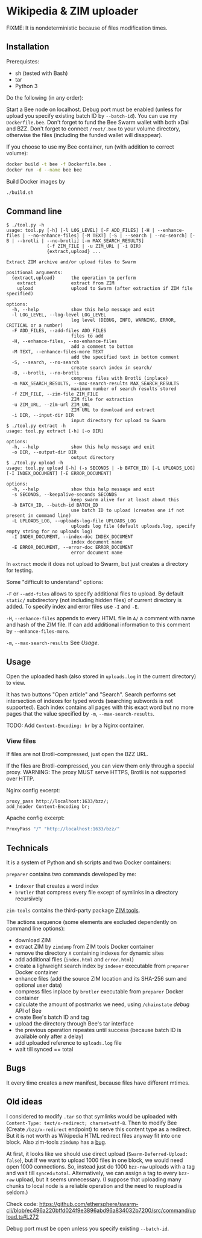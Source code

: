 # Wikipedia & ZIM uploader

FIXME: It is nondeterministic because of files modification times.

## Installation

Prerequistes:
* sh (tested with Bash)
* tar
* Python 3

Do the following (in any order):

Start a Bee node on localhost. Debug port must be enabled (unless for upload
you specify existing batch ID by `--batch-id`). You can use my `Dockerfile.bee`.
Don't forget to fund the Bee Swarm wallet with both xDai and BZZ.
Don't forget to connect `/root/.bee` to your volume directory, otherwise the
files (including the funded wallet will disappear).

If you choose to use my Bee container, run (with addition to correct volume):
```sh
docker build -t bee -f Dockerfile.bee .
docker run -d --name bee bee
```

Build Docker images by
```sh
./build.sh
```

## Command line

```
$ ./tool.py -h
usage: tool.py [-h] [-l LOG_LEVEL] [-F ADD_FILES] [-H | --enhance-files | --no-enhance-files] [-M TEXT] [-S | --search | --no-search] [-B | --brotli | --no-brotli] [-m MAX_SEARCH_RESULTS]
               (-f ZIM_FILE | -u ZIM_URL | -i DIR)
               {extract,upload} ...

Extract ZIM archive and/or upload files to Swarm

positional arguments:
  {extract,upload}      the operation to perform
    extract             extract from ZIM
    upload              upload to Swarm (after extraction if ZIM file specified)

options:
  -h, --help            show this help message and exit
  -l LOG_LEVEL, --log-level LOG_LEVEL
                        log level (DEBUG, INFO, WARNING, ERROR, CRITICAL or a number)
  -F ADD_FILES, --add-files ADD_FILES
                        files to add
  -H, --enhance-files, --no-enhance-files
                        add a comment to bottom
  -M TEXT, --enhance-files-more TEXT
                        add the specified text in bottom comment
  -S, --search, --no-search
                        create search index in search/
  -B, --brotli, --no-brotli
                        compress files with Brotli (inplace)
  -m MAX_SEARCH_RESULTS, --max-search-results MAX_SEARCH_RESULTS
                        maximum number of search results stored
  -f ZIM_FILE, --zim-file ZIM_FILE
                        ZIM file for extraction
  -u ZIM_URL, --zim-url ZIM_URL
                        ZIM URL to download and extract
  -i DIR, --input-dir DIR
                        input directory for upload to Swarm
$ ./tool.py extract -h
usage: tool.py extract [-h] [-o DIR]

options:
  -h, --help            show this help message and exit
  -o DIR, --output-dir DIR
                        output directory
$ ./tool.py upload -h
usage: tool.py upload [-h] (-s SECONDS | -b BATCH_ID) [-L UPLOADS_LOG] [-I INDEX_DOCUMENT] [-E ERROR_DOCUMENT]

options:
  -h, --help            show this help message and exit
  -s SECONDS, --keepalive-seconds SECONDS
                        keep swarm alive for at least about this
  -b BATCH_ID, --batch-id BATCH_ID
                        use batch ID to upload (creates one if not present in command line)
  -L UPLOADS_LOG, --uploads-log-file UPLOADS_LOG
                        uploads log file (default uploads.log, specify empty string for no uploads log)
  -I INDEX_DOCUMENT, --index-doc INDEX_DOCUMENT
                        index document name
  -E ERROR_DOCUMENT, --error-doc ERROR_DOCUMENT
                        error document name
```

In `extract` mode it does not upload to Swarm, but just creates a directory for testing.

Some "difficult to understand" options:

`-F` or `--add-files` allows to specify additional files to upload. By default `static/`
subdirectory (not including hidden files) of current directory is added.
To specify index and error files use `-I` and `-E`.

`-H`, `--enhance-files` appends to every HTML file in `A/` a comment with name and hash
of the ZIM file. If can add additional information to this comment by `--enhance-files-more`.

`-m`, `--max-search-results` See _Usage_.

## Usage

Open the uploaded hash (also stored in `uploads.log` in the current directory) to view.

It has two buttons "Open article" and "Search". Search performs set intersection of
indexes for typed words (searching subwords is not supported). Each index contains all
pages with this exact word but no more pages that the value specified by `-m`, `--max-search-results`.

TODO: Add `Content-Encoding: br` by a Nginx container.

### View files

If files are not Brotli-compressed, just open the BZZ URL.

If the files are Brotli-compressed, you can view them only through a special proxy.
WARNING: The proxy MUST serve HTTPS, Brotli is not supported over HTTP.

Nginx config excerpt:
```nginx
proxy_pass http://localhost:1633/bzz/;
add_header Content-Encoding br;
```

Apache config excerpt:
```apache
ProxyPass "/" "http://localhost:1633/bzz/"
```

## Technicals

It is a system of Python and sh scripts and two Docker containers:

`preparer` contains two commands developed by me:

- `indexer` that creates a word index
- `brotler` that compress every file except of symlinks in a directory recursively

`zim-tools` contains the third-party package [ZIM tools](https://github.com/openzim/zim-tools).

The actions sequence (some elements are excluded dependently on command line options):

- download ZIM
- extract ZIM by `zimdump` from ZIM tools Docker container
- remove the directory `X` containing indexes for dynamic sites
- add additional files (`index.html` and `error.html`)
- create a lighweight search index by `indexer` executable from `preparer` Docker container
- enhance files (add the source ZIM location and its SHA-256 sum and optional user data)
- compress files inplace by `brotler` executable from `preparer` Docker container
- calculate the amount of postmarks we need, using `/chainstate` _debug_ API of Bee
- create Bee's batch ID and tag
- upload the directory through Bee's tar interface
- the previous operation repeates until success (because batch ID is available only after a delay)
- add uploaded reference to `uploads.log` file
- wait till synced == total

## Bugs

It every time creates a new manifest, because files have different mtimes.

## Old ideas

I considered to modify `.tar` so that
symlinks would be uploaded with `Content-Type: text/x-redirect; charset=utf-8`.
Then to modify Bee (Create `/bzz/x-redirect` endpoint) to serve this content type as a redirect.
But it is not worth as Wikipedia HTML redirect files anyway fit into one block.
Also zim-tools `zimdump` has a [bug](https://github.com/openzim/zim-tools/issues/303).

At first, it looks like we should use direct upload (`Swarm-Deferred-Upload: false`),
but if we want to upload 1000 files in one block, we would need open 1000 connections.
So, instead just do 1000 `bzz-raw` uploads with a tag and wait till `synced`=`total`.
Alternatively, we can assign a tag to every `bzz-raw` upload, but it seems unnecessary.
(I suppose that uploading many chunks to local node is a reliable operation and the
need to reupload is seldom.)

Check code: https://github.com/ethersphere/swarm-cli/blob/ec496a220bffd024f9e3896abd96a834032b7200/src/command/upload.ts#L272

Debug port must be open unless you specify existing `--batch-id`.
